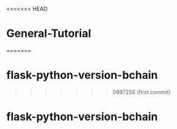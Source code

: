 <<<<<<< HEAD
# General-Tutorial
=======
# flask-python-version-bchain
>>>>>>> 0997256 (first commit)
# flask-python-version-bchain
